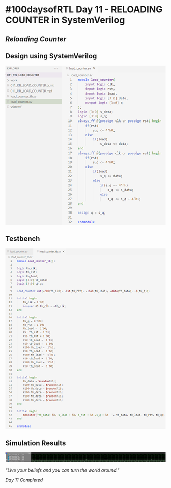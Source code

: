 # #100daysofRTL Day 11 - RELOADING COUNTER in SystemVerilog
## _Reloading Counter_

## Design using SystemVerilog

<p align="center">
   <img alt="rcountercode" title="rcounter" src="https://raw.githubusercontent.com/Marcotronics/100daysofRTL/main/011_RTL_LOAD_COUNTER/images/load_counter_code.PNG" width="550">
</p>

## Testbench

<p align="center">
   <img alt="rcounter_tb" title="rcounter" src="https://raw.githubusercontent.com/Marcotronics/100daysofRTL/main/011_RTL_LOAD_COUNTER/images/load_counter_tb.PNG" width="750">
</p>

## Simulation Results

<p align="center">
   <img alt="waveformrcounter" title="rcounter" src="https://raw.githubusercontent.com/Marcotronics/100daysofRTL/main/011_RTL_LOAD_COUNTER/images/Waveform.PNG" width="1250">
</p>

_"Live your beliefs and you can turn the world around."_

*Day 11 Completed*   
